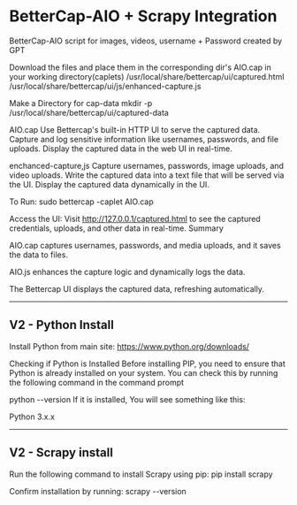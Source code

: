 # BetterCap-AIO + Scrapy Integration

BetterCap-AIO script for images, videos, username + Password created by GPT

Download the files and place them in the corresponding dir's
AIO.cap in your working directory(caplets)
/usr/local/share/bettercap/ui/captured.html
/usr/local/share/bettercap/ui/js/enhanced-capture.js

Make a Directory for cap-data
mkdir -p /usr/local/share/bettercap/ui/captured-data


AIO.cap
Use Bettercap's built-in HTTP UI to serve the captured data.
Capture and log sensitive information like usernames, passwords, and file uploads.
Display the captured data in the web UI in real-time.

enchanced-capture,js
Capture usernames, passwords, image uploads, and video uploads.
Write the captured data into a text file that will be served via the UI.
Display the captured data dynamically in the UI.

To Run:
sudo bettercap -caplet AIO.cap

Access the UI:
Visit http://127.0.0.1/captured.html to see the captured credentials, uploads, and other data in real-time.
Summary

AIO.cap captures usernames, passwords, and media uploads, and it saves the data to files.

AIO.js enhances the capture logic and dynamically logs the data.

The Bettercap UI displays the captured data, refreshing automatically.

---
V2 - Python Install
---
Install Python from main site:
https://www.python.org/downloads/

Checking if Python is Installed
Before installing PIP, you need to ensure that Python is already installed on your system. You can check this by running the following command in the command prompt

python --version
If it is installed, You will see something like this:

Python 3.x.x

---
V2 - Scrapy install
---
Run the following command to install Scrapy using pip:
pip install scrapy

Confirm installation by running:
scrapy --version
